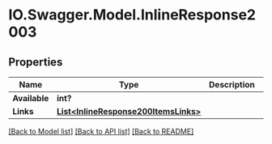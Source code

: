 # IO.Swagger.Model.InlineResponse2003
## Properties

Name | Type | Description | Notes
------------ | ------------- | ------------- | -------------
**Available** | **int?** |  | [optional] 
**Links** | [**List&lt;InlineResponse200ItemsLinks&gt;**](InlineResponse200ItemsLinks.md) |  | [optional] 

[[Back to Model list]](../README.md#documentation-for-models) [[Back to API list]](../README.md#documentation-for-api-endpoints) [[Back to README]](../README.md)

